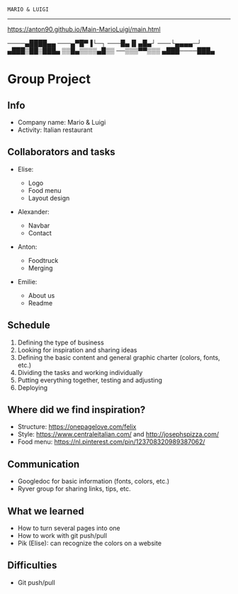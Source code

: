     MARIO & LUIGI
*********************

https://anton90.github.io/Main-MarioLuigi/main.html



────▄████▄▄
───▄▀█▀▐└─┐
───█▄▐▌▄█▄┘
───└▄▄▄▄─┘
▄███▒██▒███▄
▒▒█▄▒▒▒▒▄█▒▒
──▒▒▒▀▀▒▒▒
▄███────███▄



# Group Project

## Info

* Company name: Mario & Luigi
* Activity: Italian restaurant

## Collaborators and tasks

* Elise: 
	* Logo
	* Food menu
	* Layout design

* Alexander: 
	* Navbar
	* Contact

* Anton: 
	* Foodtruck
	* Merging

* Emilie: 
	* About us
	* Readme

## Schedule

1. Defining the type of business
2. Looking for inspiration and sharing ideas
3. Defining the basic content and general graphic charter (colors, fonts, etc.)
4. Dividing the tasks and working individually
5. Putting everything together, testing and adjusting
6. Deploying

## Where did we find inspiration?
* Structure: https://onepagelove.com/felix
* Style: https://www.centraleitalian.com/ and http://josephspizza.com/
* Food menu: https://nl.pinterest.com/pin/123708320989387062/

## Communication

* Googledoc for basic information (fonts, colors, etc.)
* Ryver group for sharing links, tips, etc.

## What we learned

* How to turn several pages into one
* How to work with git push/pull
* Pik (Elise): can recognize the colors on a website

## Difficulties

* Git push/pull

